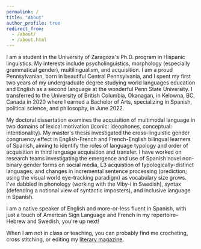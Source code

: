 ```yaml
---
permalink: /
title: "About"
author_profile: true
redirect_from: 
  - /about/
  - /about.html
---
```

<p>I am a student in the University of Zaragoza's Ph.D. program in Hispanic linguistics. My interests include psycholinguistics, morphology (especially grammatical gender), multilingualism, and acquisition. I am a proud Pennsylvanian, born in beautiful Central Pennsylvania, and I spent my first two years of my undergraduate degree studying world languages education and English as a second language at the wonderful Penn State University. I transferred to the University of British Columbia, Okanagan, in Kelowna, BC, Canada in 2020 where I earned a Bachelor of Arts, specializing in Spanish, political science, and philosophy, in June 2022.</p>

<p>My doctoral dissertation examines the acquisition of multimodal language in two domains of lexical motivation (iconic: ideophones, conceptual: intentionality). My master's thesis investigated the cross-linguistic gender congruency effect in English-French and French-English bilingual learners of Spanish, aiming to identify the roles of language typology and order of acquisition in third language acquisition and transfer. I have worked on research teams investigating the emergence and use of Spanish novel non-binary gender forms on social media, L3 acquistion of typologically-distinct languages, and changes in incremental sentence processing (prediction; using the visual world eye-tracking paradigm) as vocabulary size grows. I've dabbled in phonology (working with the Viby-i in Swedish), syntax (defending a notional view of syntactic imposters), and inclusive language in Spanish.</p>

<p>I am a native speaker of English and more-or-less fluent in Spanish, with just a touch of American Sign Language and French in my repertoire– Hebrew and Swedish, you're up next!</p>
  
<p>When I am not in class or teaching, you can probably find me crocheting, cross stitching, or editing my <a href="https://transientsmagazine.weebly.com">literary magazine</a>.</p>
